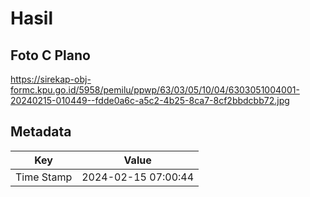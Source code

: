 # Hasil

## Foto C Plano

https://sirekap-obj-formc.kpu.go.id/5958/pemilu/ppwp/63/03/05/10/04/6303051004001-20240215-010449--fdde0a6c-a5c2-4b25-8ca7-8cf2bbdcbb72.jpg


## Metadata

| Key        | Value               |
| ---------- | ------------------- |
| Time Stamp | 2024-02-15 07:00:44 |



